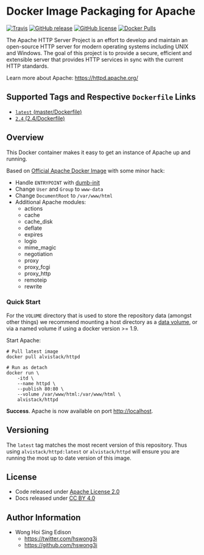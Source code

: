 Docker Image Packaging for Apache
=================================

[![Travis](https://img.shields.io/travis/alvistack/docker-httpd.svg)](https://travis-ci.org/alvistack/docker-httpd)
[![GitHub release](https://img.shields.io/github/release/alvistack/docker-httpd.svg)](https://github.com/alvistack/docker-httpd/releases)
[![GitHub license](https://img.shields.io/github/license/alvistack/docker-httpd.svg)](https://github.com/alvistack/docker-httpd/blob/master/LICENSE)
[![Docker Pulls](https://img.shields.io/docker/pulls/alvistack/httpd.svg)](https://hub.docker.com/r/alvistack/httpd/)

The Apache HTTP Server Project is an effort to develop and maintain an open-source HTTP server for modern operating systems including UNIX and Windows. The goal of this project is to provide a secure, efficient and extensible server that provides HTTP services in sync with the current HTTP standards.

Learn more about Apache: <https://httpd.apache.org/>

Supported Tags and Respective `Dockerfile` Links
------------------------------------------------

-   [`latest` (master/Dockerfile)](https://github.com/alvistack/docker-httpd/blob/master/Dockerfile)
-   [`2.4` (2.4/Dockerfile)](https://github.com/alvistack/docker-httpd/blob/2.4/Dockerfile)

Overview
--------

This Docker container makes it easy to get an instance of Apache up and running.

Based on [Official Apache Docker Image](https://hub.docker.com/_/httpd/) with some minor hack:

-   Handle `ENTRYPOINT` with [dumb-init](https://github.com/Yelp/dumb-init)
-   Change `User` and `Group` to `www-data`
-   Change `DocumentRoot` to `/var/www/html`
-   Additional Apache modules:
    -   actions
    -   cache
    -   cache\_disk
    -   deflate
    -   expires
    -   logio
    -   mime\_magic
    -   negotiation
    -   proxy
    -   proxy\_fcgi
    -   proxy\_http
    -   remoteip
    -   rewrite

### Quick Start

For the `VOLUME` directory that is used to store the repository data (amongst other things) we recommend mounting a host directory as a [data volume](https://docs.docker.com/engine/tutorials/dockervolumes/#/data-volumes), or via a named volume if using a docker version &gt;= 1.9.

Start Apache:

    # Pull latest image
    docker pull alvistack/httpd

    # Run as detach
    docker run \
        -itd \
        --name httpd \
        --publish 80:80 \
        --volume /var/www/html:/var/www/html \
        alvistack/httpd

**Success**. Apache is now available on port <http://localhost>.

Versioning
----------

The `latest` tag matches the most recent version of this repository. Thus using `alvistack/httpd:latest` or `alvistack/httpd` will ensure you are running the most up to date version of this image.

License
-------

-   Code released under [Apache License 2.0](LICENSE)
-   Docs released under [CC BY 4.0](http://creativecommons.org/licenses/by/4.0/)

Author Information
------------------

-   Wong Hoi Sing Edison
    -   <https://twitter.com/hswong3i>
    -   <https://github.com/hswong3i>

